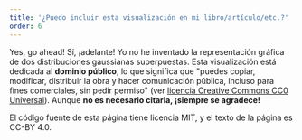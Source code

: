 ```yaml
---
title: '¿Puedo incluir esta visualización en mi libro/artículo/etc.?'
order: 6
---
```


Yes, go ahead! Sí, ¡adelante! Yo no he inventado la representación gráfica de dos distribuciones gaussianas superpuestas. Esta visualización está dedicada al **dominio público**, lo que significa que "puedes copiar, modificar, distribuir la obra y hacer comunicación pública, incluso para fines comerciales, sin pedir permiso" (ver [licencia Creative Commons CC0 Universal](https://creativecommons.org/publicdomain/zero/1.0/deed.es_ES)). Aunque **no es necesario citarla, ¡siempre se agradece!**

El código fuente de esta página tiene licencia MIT, y el texto de la página es CC-BY 4.0.